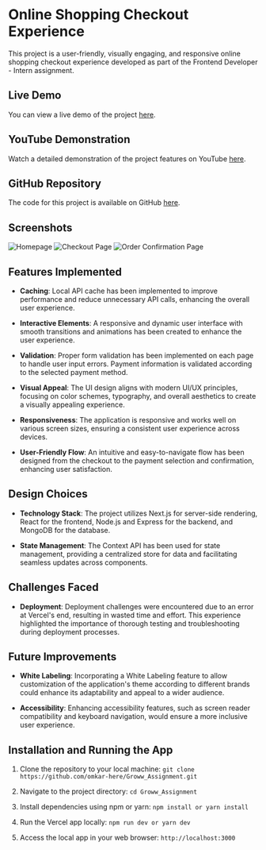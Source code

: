 # Online Shopping Checkout Experience

This project is a user-friendly, visually engaging, and responsive online shopping checkout experience developed as part of the Frontend Developer - Intern assignment.

## Live Demo

You can view a live demo of the project [here](groww-assignment-project-git-main-omkars-projects-ecadebd9.vercel.app).

## YouTube Demonstration

Watch a detailed demonstration of the project features on YouTube [here](https://youtu.be/RDsRbKM788E).


## GitHub Repository

The code for this project is available on GitHub [here](https://github.com/omkar-here/Groww_Assignment.git).

## Screenshots

![Homepage](https://example.com/homepage.png)
![Checkout Page](https://example.com/checkout-page.png)
![Order Confirmation Page](https://example.com/order-confirmation.png)

## Features Implemented

- **Caching**: Local API cache has been implemented to improve performance and reduce unnecessary API calls, enhancing the overall user experience.
  
- **Interactive Elements**: A responsive and dynamic user interface with smooth transitions and animations has been created to enhance the user experience.
  
- **Validation**: Proper form validation has been implemented on each page to handle user input errors. Payment information is validated according to the selected payment method.
  
- **Visual Appeal**: The UI design aligns with modern UI/UX principles, focusing on color schemes, typography, and overall aesthetics to create a visually appealing experience.
  
- **Responsiveness**: The application is responsive and works well on various screen sizes, ensuring a consistent user experience across devices.
  
- **User-Friendly Flow**: An intuitive and easy-to-navigate flow has been designed from the checkout to the payment selection and confirmation, enhancing user satisfaction.

## Design Choices

- **Technology Stack**: The project utilizes Next.js for server-side rendering, React for the frontend, Node.js and Express for the backend, and MongoDB for the database.
  
- **State Management**: The Context API has been used for state management, providing a centralized store for data and facilitating seamless updates across components.

## Challenges Faced

- **Deployment**: Deployment challenges were encountered due to an error at Vercel's end, resulting in wasted time and effort. This experience highlighted the importance of thorough testing and troubleshooting during deployment processes.

## Future Improvements

- **White Labeling**: Incorporating a White Labeling feature to allow customization of the application's theme according to different brands could enhance its adaptability and appeal to a wider audience.
  
- **Accessibility**: Enhancing accessibility features, such as screen reader compatibility and keyboard navigation, would ensure a more inclusive user experience.
## Installation and Running the App

1. Clone the repository to your local machine:
   `git clone https://github.com/omkar-here/Groww_Assignment.git`
  
2. Navigate to the project directory:
  `cd Groww_Assignment`
3. Install dependencies using npm or yarn:
  `npm install
     or
    yarn install`
 4. Run the Vercel app locally:
  `npm run dev
    or
    yarn dev`
  5. Access the local app in your web browser:
 `http://localhost:3000`



